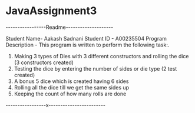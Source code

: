 # JavaAssignment3
 -----------------Readme--------------------
 
Student Name- Aakash Sadnani
Student ID - A00235504
Program Description - This program is written to perform the following task:.
1) Making 3 types of Dies with 3 different constructors and rolling the dice (3 constructors created)
2) Testing the dice by entering the number of sides or die type (2 test created)
3) A bonus 5 dice which is created having 6 sides
4) Rolling all the dice till we get the same sides up
5) Keeping the count of how many rolls are done

-----------------x------------------------


